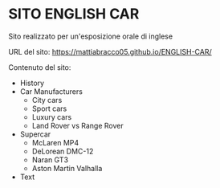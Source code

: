 # SITO ENGLISH CAR

Sito realizzato per un'esposizione orale di inglese

URL del sito: https://mattiabracco05.github.io/ENGLISH-CAR/

Contenuto del sito:
- History
- Car Manufacturers
  - City cars
  - Sport cars
  - Luxury cars
  - Land Rover vs Range Rover
- Supercar
  - McLaren MP4
  - DeLorean DMC-12
  - Naran GT3
  - Aston Martin Valhalla   
- Text
